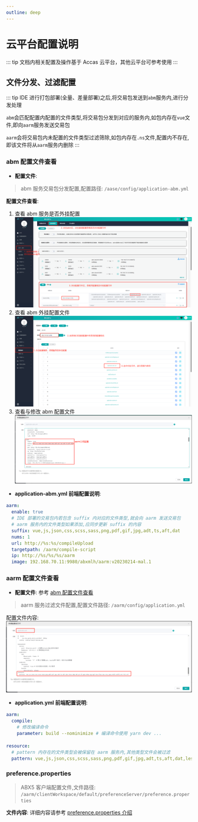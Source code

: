 ```yaml
---
outline: deep
---
```


# 云平台配置说明

::: tip
文档内相关配置及操作基于 Accas 云平台，其他云平台可参考使用
:::

## 文件分发、过滤配置

::: tip
IDE 进行打包部署(全量、差量部署)之后,将交易包发送到`abm`服务内,进行分发处理

`abm`会匹配配置内配置的文件类型,将交易包分发到对应的服务内,如包内存在`vue`文件,即向`aarm`服务发送交易包

`aarm`会将交易包内未配置的文件类型过滤筛除,如包内存在`.ns`文件,配置内不存在,即该文件将从`aarm`服务内删除
:::

### abm 配置文件查看

- **配置文件**:

> abm 服务交易包分发配置,配置路径: `/aase/config/application-abm.yml`

**配置文件查看**:

1. 查看 abm 服务是否外挂配置
   ![配置查看1](./img/Accas_abm_config1.png "配置查看1")
2. 查看 abm 外挂配置文件
   ![配置查看2](./img/Accas_abm_config2.png "配置查看2")
3. 查看与修改 abm 配置文件
   ![配置查看3](./img/Accas_abm_config3.png "配置查看3")

- **application-abm.yml 前端配置说明**:

```yml
aarm:
  enable: true
  # IDE 部署的交易包内若包含 suffix 内对应的文件类型,就会向 aarm 发送交易包
  # aarm 服务内的文件类型如果添加,应同步更新 suffix 的内容
  suffix: vue,js,json,css,scss,sass,png,pdf,gif,jpg,adt,ts,aft,dat
  nums: 1
  url: http://%s:%s/compileUpload
  targetpath: /aarm/compile-script
  ip: http://%s/%s/%s/aarm
  image: 192.168.70.11:9980/abxmlh/aarm:v20230214-mal.1
```

### aarm 配置文件查看

- **配置文件**: 参考 [abm 配置文件查看](#abm-配置文件查看)

> aarm 服务过滤文件配置,配置文件路径: `/aarm/config/application.yml`

配置文件内容:
![aarm配置查看](./img/Accas_aarm_config.png "aarm配置查看")

- **application.yml 前端配置说明**:

```yml
aarm:  
  compile:
    # 修改编译命令
    parameter: build --nominimize # 编译命令使用 yarn dev ...

resource:
  # pattern 内存在的文件类型会被保留在 aarm 服务内,其他类型文件会被过滤
  pattern: vue,js,json,css,scss,sass,png,pdf,gif,jpg,adt,ts,aft,dat,less,adm,adt,pt,fl,mp4,webm,ogg,mp3,wav,flac,aac,svg,jpeg,woff,woff2,eot,ttf,otf
```

### preference.properties

> ABX5 客户端配置文件,文件路径: `/aarm/clientWorkspace/default/preferenceServer/preference.properties`

**文件内容**:
详细内容请参考 [preference.properties 介绍](../%E5%89%8D%E7%AB%AF%E9%85%8D%E7%BD%AE%E6%96%87%E4%BB%B6%E4%BB%8B%E7%BB%8D/preference.md)
